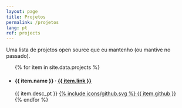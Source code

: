 ```yaml
---
layout: page
title: Projetos
permalink: /projetos
lang: pt
ref: projects
---
```


Uma lista de projetos open source que eu mantenho (ou mantive no passado).

<ul class="projects-list">
{% for item in site.data.projects %}
    <li>
        <div>
            <h4>{{ item.name }} &middot; <a href="{{ item.link }}">{{ item.link }}</a></h4>
            <span>{{ item.desc_pt }}</span>
            <a class="github" href="{{ item.github }}">{% include icons/github.svg %} {{ item.github }}</a>
        </div>
    </li>
{% endfor %}
<ul>